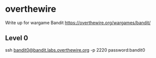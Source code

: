 # overthewire
Write up for wargame Bandit
https://overthewire.org/wargames/bandit/

## Level 0 
ssh bandit0@bandit.labs.overthewire.org -p 2220 password:bandit0
